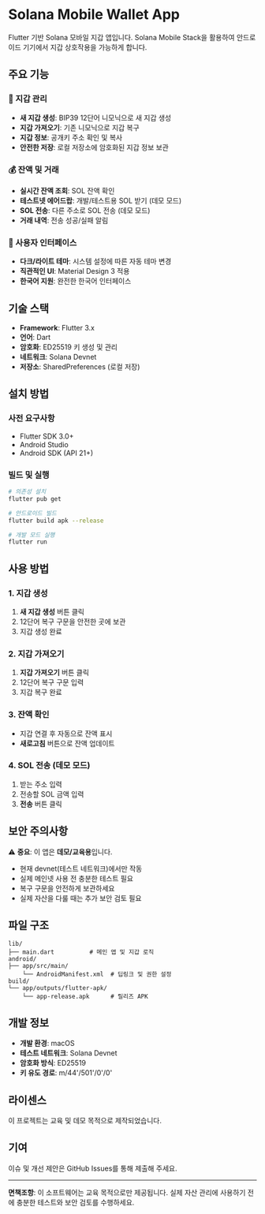 # Solana Mobile Wallet App

Flutter 기반 Solana 모바일 지갑 앱입니다. Solana Mobile Stack을 활용하여 안드로이드 기기에서 지갑 상호작용을 가능하게 합니다.

## 주요 기능

### 🔐 지갑 관리
- **새 지갑 생성**: BIP39 12단어 니모닉으로 새 지갑 생성
- **지갑 가져오기**: 기존 니모닉으로 지갑 복구
- **지갑 정보**: 공개키 주소 확인 및 복사
- **안전한 저장**: 로컬 저장소에 암호화된 지갑 정보 보관

### 💰 잔액 및 거래
- **실시간 잔액 조회**: SOL 잔액 확인
- **테스트넷 에어드랍**: 개발/테스트용 SOL 받기 (데모 모드)
- **SOL 전송**: 다른 주소로 SOL 전송 (데모 모드)
- **거래 내역**: 전송 성공/실패 알림

### 🎨 사용자 인터페이스
- **다크/라이트 테마**: 시스템 설정에 따른 자동 테마 변경
- **직관적인 UI**: Material Design 3 적용
- **한국어 지원**: 완전한 한국어 인터페이스

## 기술 스택

- **Framework**: Flutter 3.x
- **언어**: Dart
- **암호화**: ED25519 키 생성 및 관리
- **네트워크**: Solana Devnet
- **저장소**: SharedPreferences (로컬 저장)

## 설치 방법

### 사전 요구사항
- Flutter SDK 3.0+
- Android Studio
- Android SDK (API 21+)

### 빌드 및 실행

```bash
# 의존성 설치
flutter pub get

# 안드로이드 빌드
flutter build apk --release

# 개발 모드 실행
flutter run
```

## 사용 방법

### 1. 지갑 생성
1. **새 지갑 생성** 버튼 클릭
2. 12단어 복구 구문을 안전한 곳에 보관
3. 지갑 생성 완료

### 2. 지갑 가져오기
1. **지갑 가져오기** 버튼 클릭
2. 12단어 복구 구문 입력
3. 지갑 복구 완료

### 3. 잔액 확인
- 지갑 연결 후 자동으로 잔액 표시
- **새로고침** 버튼으로 잔액 업데이트

### 4. SOL 전송 (데모 모드)
1. 받는 주소 입력
2. 전송할 SOL 금액 입력
3. **전송** 버튼 클릭

## 보안 주의사항

⚠️ **중요**: 이 앱은 **데모/교육용**입니다.

- 현재 devnet(테스트 네트워크)에서만 작동
- 실제 메인넷 사용 전 충분한 테스트 필요
- 복구 구문을 안전하게 보관하세요
- 실제 자산을 다룰 때는 추가 보안 검토 필요

## 파일 구조

```
lib/
├── main.dart          # 메인 앱 및 지갑 로직
android/
├── app/src/main/
    └── AndroidManifest.xml  # 딥링크 및 권한 설정
build/
└── app/outputs/flutter-apk/
    └── app-release.apk      # 릴리즈 APK
```

## 개발 정보

- **개발 환경**: macOS
- **테스트 네트워크**: Solana Devnet
- **암호화 방식**: ED25519
- **키 유도 경로**: m/44'/501'/0'/0'

## 라이센스

이 프로젝트는 교육 및 데모 목적으로 제작되었습니다.

## 기여

이슈 및 개선 제안은 GitHub Issues를 통해 제출해 주세요.

---

**면책조항**: 이 소프트웨어는 교육 목적으로만 제공됩니다. 실제 자산 관리에 사용하기 전에 충분한 테스트와 보안 검토를 수행하세요.
